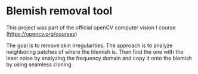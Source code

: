 # Blemish removal tool

This project was part of the official openCV computer vision I course (https://opencv.org/courses)

The goal is to remove skin irregularities. The approach is to analyze neighboring patches 
of where the blemish is. Then find the one with the least noise by analyzing the frequency domain
and copy it onto the blemish by using seamless cloning.